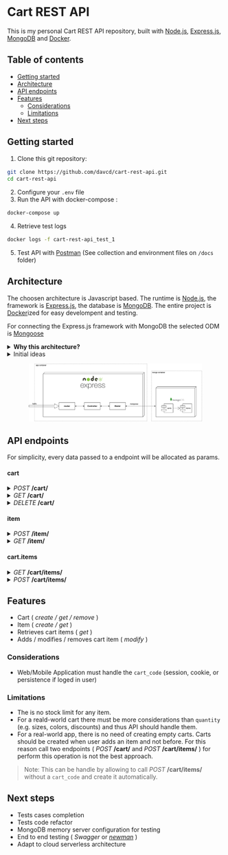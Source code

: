 # Cart REST API

This is my personal Cart REST API repository, built with [Node.js](https://nodejs.org/), [Express.js](https://expressjs.com/), [MongoDB](https://www.mongodb.com/) and [Docker](https://www.docker.com/).

## Table of contents

- [Getting started](#getting-started)
- [Architecture](#architecture)
- [API endpoints](#api-endpoints)
- [Features](#features)
  - [Considerations](#considerations)
  - [Limitations](#features)
- [Next steps](#next-steps)

## Getting started

1. Clone this git repository:

```bash
git clone https://github.com/davcd/cart-rest-api.git
cd cart-rest-api
```

2. Configure your `.env` file
3. Run the API with docker-compose :

```bash
docker-compose up
```

4. Retrieve test logs

```bash
docker logs -f cart-rest-api_test_1
```

5. Test API with [Postman](https://www.getpostman.com/) (See collection and environment files on `/docs` folder)

## Architecture

The choosen architecture is Javascript based. The runtime is [Node.js](https://nodejs.org/), the framework is [Express.js](https://expressjs.com/), the database is [MongoDB](https://www.mongodb.com/). The entire project is [Docker](https://www.docker.com/)ized for easy develompent and testing.

For connecting the Express.js framework with MongoDB the selected ODM is [Mongoose](https://mongoosejs.com/)

<details><summary markdown="span"><strong>Why this architecture?</strong></summary>

The pros are:

- **Easy transition for cloud serverless stack.** (e.g. Serverless framework, AWS Lambda, AWS DynamoDB, aws API Gateway).
- **Get out of my comfort zone.** Do not use my daily languages.
- **Quick prototype**
- **Simple code**
- **Successful stack**. This stack has positioned itself very well in the market. Due its caracteristics is wide recognized. (e.g. Simplicity, minimalism, flexibility, scalability, performance,... )

The cons are:

- **Poor Swagger compatibility**.

> Note: It is debatable that document store is not be the best database model for this particular business.

</details>
<details><summary markdown="span">Initial ideas</summary>

When choosen the stack, I contemplated the option of using these others:

- Java: Spring Boot based with Postgres database and Hibernate as ORM.
- PHP: Laravel framework with Postgres as persistence, using Doctrine as ORM

</details>

<p align="center"><img src="docs/architecture.png" width="80%"/></p>

## API endpoints

For simplicity, every data passed to a endpoint will be allocated as params.

#### cart

<details><summary markdown="span"><i>POST</i> <strong>/cart/</strong></summary>

Creates a new cart

**Parameters**

No parameters

**Responses**

```javascript
{
    "cart_code": String
}

//Example

{
    "cart_code": "4ca13090-a1b2-4741-b066-66c8d7a39f90"
}
```

| Code | Description          |
| ---- | -------------------- |
| 201  | Successful operation |

</details>
<details><summary markdown="span"><i>GET</i>  <strong>/cart/</strong></summary>

Retrieves a cart

**Parameters**

| Name      | Value  |
| --------- | ------ |
| cart_code | String |

**Responses**

```javascript
{
    "cart_code": String,
    "date": Date,
    "items": [
        {
            "meta": {
                "quantity": Number,
            },
            "item": {
                "item_code": String,
                "date": Date,
                "name": String,
                "description": String,
                "image": String,
                "price": Number
            }
      	}
	]
}

//Examples

{
    "cart_code": "7cf76646-8403-4d3c-976d-df148e6be29e",
    "date": "2019-12-31T00:14:02.213Z",
    "items": []
}

{
    "cart_code": "7cf76646-8403-4d3c-976d-df148e6be29e",
    "date": "2019-12-31T00:14:02.213Z",
    "items": [
        {
            "meta": {
                "quantity": 2
            },
            "item": {
                "item_code": "3892211b-1d99-43d1-a4f8-a8a2255820f9",
                "date": "2019-12-31T00:15:39.330Z",
                "name": "officia veniam nulla",
                "description": "Voluptate et occaecat exercitation Lorem ex do quis laboris.",
                "image": "est.jpg",
                "price": 260.67
            }
        }
    ]
}

```

| Code | Description          |
| ---- | -------------------- |
| 200  | Successful operation |
| 400  | Incorrect parameters |

</details>
<details><summary markdown="span"><i>DELETE</i>  <strong>/cart/</strong></summary>

Removes a cart

**Parameters**

| Name      | Value  |
| --------- | ------ |
| cart_code | String |

**Responses**

No responses

| Code | Description          |
| ---- | -------------------- |
| 204  | Successful operation |
| 400  | Incorrect parameters |

</details>

#### item

<details><summary markdown="span"><i>POST</i>  <strong>/item/</strong></summary>

Creates a new random item

**Parameters**

No parameters

**Responses**

```javascript
{
    "item_code": String
}

//Example

{
    "item_code": "290bcb1b-de37-40ed-a7ea-bcab78a84f7c"
}
```

| Code | Description          |
| ---- | -------------------- |
| 201  | Successful operation |

</details>
<details><summary markdown="span"><i>GET</i>  <strong>/item/</strong></summary>

Retrieves an item

**Parameters**

| Name      | Value  |
| --------- | ------ |
| item_code | String |

**Responses**

```javascript
{
    "item_code": String,
    "date": Date,
    "name": String,
    "description": String,
    "image": String,
    "price": Number
}

//Example

{
    "item_code": "290bcb1b-de37-40ed-a7ea-bcab78a84f7c",
    "date": "2019-12-31T00:23:04.607Z",
    "name": "deserunt enim laboris",
    "description": "Est fugiat laborum eu mollit quis id.",
    "image": "aute.jpg",
    "price": 412.52
}

```

| Code | Description          |
| ---- | -------------------- |
| 200  | Successful operation |
| 400  | Incorrect parameters |

</details>

#### cart.items

<details><summary markdown="span"><i>GET</i>  <strong>/cart/items/</strong></summary>

Retrieves list of items in cart

**Parameters**

| Name      | Value  |
| --------- | ------ |
| cart_code | String |

**Responses**

```javascript
[
    {
        "meta": {
            "quantity": Number,
        },
        "item": {
            "item_code": String,
            "date": Date,
            "name": String,
            "description": String,
            "image": String,
            "price": Number
        }
    }
]


//Examples

[]

[
    {
        "meta": {
            "quantity": 2
        },
        "item": {
            "item_code": "290bcb1b-de37-40ed-a7ea-bcab78a84f7c",
            "date": "2019-12-31T00:23:04.607Z",
            "name": "deserunt enim laboris",
            "description": "Est fugiat laborum eu mollit quis id.",
            "image": "aute.jpg",
            "price": 412.52
        }
    },
    {
        "meta": {
            "quantity": 2
        },
        "item": {
            "item_code": "e2791720-2e01-4fc6-b6bb-5d381742474e",
            "date": "2019-12-31T00:31:47.452Z",
            "name": "fugiat amet elit",
            "description": "Cupidatat et minim in exercitation proident ea quis reprehenderit nisi.",
            "image": "enim.jpg",
            "price": 728.94
        }
    }
]

```

| Code | Description          |
| ---- | -------------------- |
| 200  | Successful operation |
| 400  | Incorrect parameters |

</details>
<details><summary markdown="span"><i>POST</i>  <strong>/cart/items/</strong></summary>

Adds / modifies / removes a cart item

```
if (quantity is positive){
    if(item previously exists in the cart){
        Modifies the quantities by adding them
    }else{
        Adds the item into the cart with the defined quantity
    }
}else{
    if(item previously exists in the cart){
        Modifies the quantities by subtracting them
        if(the quantities result is zero or less){
            Removes item from cart
        }
    }else{
        Does nothing
    }
}
```

**Parameters**

| Name      | Value  |
| --------- | ------ |
| cart_code | String |
| item_code | String |
| quantity  | Number |

**Responses**

```javascript
[
    {
        "meta": {
            "quantity": Number,
        },
        "item": {
            "item_code": String,
            "date": Date,
            "name": String,
            "description": String,
            "image": String,
            "price": Number
        }
    }
]


//Examples

[]

[
    {
        "meta": {
            "quantity": 2
        },
        "item": {
            "item_code": "290bcb1b-de37-40ed-a7ea-bcab78a84f7c",
            "date": "2019-12-31T00:23:04.607Z",
            "name": "deserunt enim laboris",
            "description": "Est fugiat laborum eu mollit quis id.",
            "image": "aute.jpg",
            "price": 412.52
        }
    },
    {
        "meta": {
            "quantity": 2
        },
        "item": {
            "item_code": "e2791720-2e01-4fc6-b6bb-5d381742474e",
            "date": "2019-12-31T00:31:47.452Z",
            "name": "fugiat amet elit",
            "description": "Cupidatat et minim in exercitation proident ea quis reprehenderit nisi.",
            "image": "enim.jpg",
            "price": 728.94
        }
    }
]

```

| Code | Description          |
| ---- | -------------------- |
| 201  | Successful operation |
| 400  | Incorrect parameters |

</details>

## Features

- Cart ( _create / get / remove_ )
- Item ( _create / get_ )
- Retrieves cart items ( _get_ )
- Adds / modifies / removes cart item ( _modify_ )

### Considerations

- Web/Mobile Application must handle the `cart_code` (session, cookie, or persistence if loged in user)

### Limitations

- The is no stock limit for any item.
- For a reald-world cart there must be more considerations than `quantity` (e.g. sizes, colors, discounts) and thus API should handle them.
- For a real-world app, there is no need of creating empty carts. Carts should be created when user adds an item and not before. For this reason call two endpoints ( _POST_ **/cart/** and _POST_ **/cart/items/** ) for perform this operation is not the best approach.

> Note: This can be handle by allowing to call _POST_ **/cart/items/** without a `cart_code` and create it automatically.

## Next steps

- Tests cases completion
- Tests code refactor
- MongoDB memory server configuration for testing
- End to end testing ( _Swagger_ or _[newman](https://github.com/postmanlabs/newman)_ )
- Adapt to cloud serverless architecture
